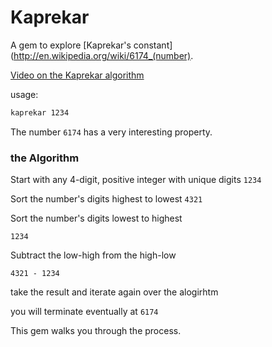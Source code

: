 # Kaprekar

A gem to explore [Kaprekar's constant](http://en.wikipedia.org/wiki/6174_(number).

[Video on the Kaprekar algorithm](http://youtu.be/d8TRcZklX_Q)

usage:
```bash
kaprekar 1234
```

The number `6174` has a very interesting property.


### the Algorithm 

Start with any 4-digit, positive integer with unique digits 
`1234`

Sort the number's digits highest to lowest
`4321`

Sort the number's digits lowest to highest

`1234`

Subtract the low-high from the high-low

`4321 - 1234`

take the result and iterate again over the alogirhtm

you will terminate eventually at `6174`

This gem walks you through the process.
